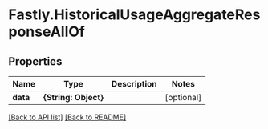 # Fastly.HistoricalUsageAggregateResponseAllOf

## Properties

Name | Type | Description | Notes
------------ | ------------- | ------------- | -------------
**data** | **{String: Object}** |  | [optional] 



[[Back to API list]](../../README.md#endpoints) [[Back to README]](../../README.md)
